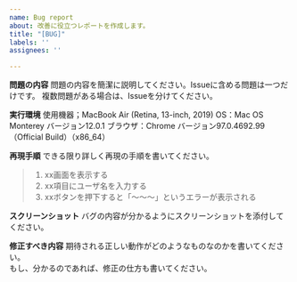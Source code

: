 ```yaml
---
name: Bug report
about: 改善に役立つレポートを作成します。
title: "[BUG]"
labels: ''
assignees: ''

---
```


**問題の内容**
問題の内容を簡潔に説明してください。Issueに含める問題は一つだけです。
複数問題がある場合は、Issueを分けてください。

**実行環境**
使用機器；MacBook Air (Retina, 13-inch, 2019)
OS：Mac OS Monterey バージョン12.0.1
ブラウザ：Chrome バージョン97.0.4692.99（Official Build）（x86_64）

**再現手順**
できる限り詳しく再現の手順を書いてください。

> 1. xx画面を表示する
> 2. xx項目にユーザ名を入力する
> 3. xxボタンを押下すると「～～～」というエラーが表示される

**スクリーンショット**
バグの内容が分かるようにスクリーンショットを添付してください。

**修正すべき内容**
期待される正しい動作がどのようなものなのかを書いてください。  
もし、分かるのであれば、修正の仕方も書いてください。
